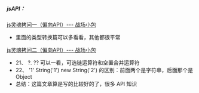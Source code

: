 ##### jsAPI：
[js灵魂拷问一（偏向API）--- 战场小包](https://juejin.cn/post/7021750693262262308)
- 里面的类型转换篇可以多看看，其他都很平常

[js灵魂拷问二（偏向API）--- 战场小包](https://juejin.cn/post/7024349274812973064)
- 21、 ?. ?? 可以一看，可选链运算符和空置合并运算符
- 22、 '1' String('1') new String('2') 的区别：前面两个是字符串，后面那个是 Object
- 总结：这篇文章算是写的比较好的了，很多 API 知识


